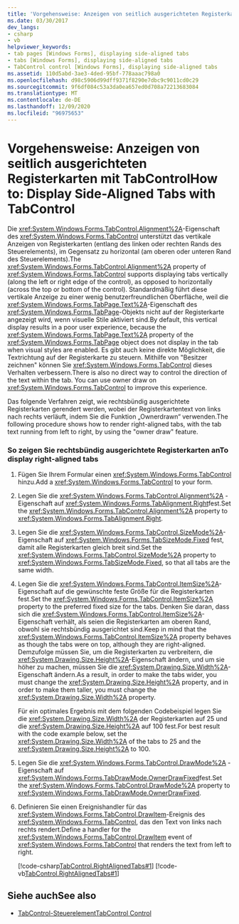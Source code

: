 ```yaml
---
title: 'Vorgehensweise: Anzeigen von seitlich ausgerichteten Registerkarten mit TabControl'
ms.date: 03/30/2017
dev_langs:
- csharp
- vb
helpviewer_keywords:
- tab pages [Windows Forms], displaying side-aligned tabs
- tabs [Windows Forms], displaying side-aligned tabs
- TabControl control [Windows Forms], displaying side-aligned tabs
ms.assetid: 110d5abd-3ae3-4ded-95bf-778aaac798a0
ms.openlocfilehash: d98c5906d99dff9371f8290e7dbc9c9011cd0c29
ms.sourcegitcommit: 9f6df084c53a3da0ea657ed0d708a72213683084
ms.translationtype: MT
ms.contentlocale: de-DE
ms.lasthandoff: 12/09/2020
ms.locfileid: "96975653"
---
```

# <a name="how-to-display-side-aligned-tabs-with-tabcontrol"></a><span data-ttu-id="e6d85-102">Vorgehensweise: Anzeigen von seitlich ausgerichteten Registerkarten mit TabControl</span><span class="sxs-lookup"><span data-stu-id="e6d85-102">How to: Display Side-Aligned Tabs with TabControl</span></span>
<span data-ttu-id="e6d85-103">Die <xref:System.Windows.Forms.TabControl.Alignment%2A>-Eigenschaft des <xref:System.Windows.Forms.TabControl> unterstützt das vertikale Anzeigen von Registerkarten (entlang des linken oder rechten Rands des Steuerelements), im Gegensatz zu horizontal (am oberen oder unteren Rand des Steuerelements).</span><span class="sxs-lookup"><span data-stu-id="e6d85-103">The <xref:System.Windows.Forms.TabControl.Alignment%2A> property of <xref:System.Windows.Forms.TabControl> supports displaying tabs vertically (along the left or right edge of the control), as opposed to horizontally (across the top or bottom of the control).</span></span> <span data-ttu-id="e6d85-104">Standardmäßig führt diese vertikale Anzeige zu einer wenig benutzerfreundlichen Oberfläche, weil die <xref:System.Windows.Forms.TabPage.Text%2A>-Eigenschaft des <xref:System.Windows.Forms.TabPage>-Objekts nicht auf der Registerkarte angezeigt wird, wenn visuelle Stile aktiviert sind.</span><span class="sxs-lookup"><span data-stu-id="e6d85-104">By default, this vertical display results in a poor user experience, because the <xref:System.Windows.Forms.TabPage.Text%2A> property of the <xref:System.Windows.Forms.TabPage> object does not display in the tab when visual styles are enabled.</span></span> <span data-ttu-id="e6d85-105">Es gibt auch keine direkte Möglichkeit, die Textrichtung auf der Registerkarte zu steuern. Mithilfe von "Besitzer zeichnen" können Sie <xref:System.Windows.Forms.TabControl> dieses Verhalten verbessern.</span><span class="sxs-lookup"><span data-stu-id="e6d85-105">There is also no direct way to control the direction of the text within the tab. You can use owner draw on <xref:System.Windows.Forms.TabControl> to improve this experience.</span></span>  
  
 <span data-ttu-id="e6d85-106">Das folgende Verfahren zeigt, wie rechtsbündig ausgerichtete Registerkarten gerendert werden, wobei der Registerkartentext von links nach rechts verläuft, indem Sie die Funktion „Ownerdrawn“ verwenden.</span><span class="sxs-lookup"><span data-stu-id="e6d85-106">The following procedure shows how to render right-aligned tabs, with the tab text running from left to right, by using the "owner draw" feature.</span></span>  
  
### <a name="to-display-right-aligned-tabs"></a><span data-ttu-id="e6d85-107">So zeigen Sie rechtsbündig ausgerichtete Registerkarten an</span><span class="sxs-lookup"><span data-stu-id="e6d85-107">To display right-aligned tabs</span></span>  
  
1. <span data-ttu-id="e6d85-108">Fügen Sie Ihrem Formular einen <xref:System.Windows.Forms.TabControl> hinzu.</span><span class="sxs-lookup"><span data-stu-id="e6d85-108">Add a <xref:System.Windows.Forms.TabControl> to your form.</span></span>  
  
2. <span data-ttu-id="e6d85-109">Legen Sie die <xref:System.Windows.Forms.TabControl.Alignment%2A> -Eigenschaft auf <xref:System.Windows.Forms.TabAlignment.Right>fest.</span><span class="sxs-lookup"><span data-stu-id="e6d85-109">Set the <xref:System.Windows.Forms.TabControl.Alignment%2A> property to <xref:System.Windows.Forms.TabAlignment.Right>.</span></span>  
  
3. <span data-ttu-id="e6d85-110">Legen Sie die <xref:System.Windows.Forms.TabControl.SizeMode%2A>-Eigenschaft auf <xref:System.Windows.Forms.TabSizeMode.Fixed> fest, damit alle Registerkarten gleich breit sind.</span><span class="sxs-lookup"><span data-stu-id="e6d85-110">Set the <xref:System.Windows.Forms.TabControl.SizeMode%2A> property to <xref:System.Windows.Forms.TabSizeMode.Fixed>, so that all tabs are the same width.</span></span>  
  
4. <span data-ttu-id="e6d85-111">Legen Sie die <xref:System.Windows.Forms.TabControl.ItemSize%2A>-Eigenschaft auf die gewünschte feste Größe für die Registerkarten fest.</span><span class="sxs-lookup"><span data-stu-id="e6d85-111">Set the <xref:System.Windows.Forms.TabControl.ItemSize%2A> property to the preferred fixed size for the tabs.</span></span> <span data-ttu-id="e6d85-112">Denken Sie daran, dass sich die <xref:System.Windows.Forms.TabControl.ItemSize%2A>-Eigenschaft verhält, als seien die Registerkarten am oberen Rand, obwohl sie rechtsbündig ausgerichtet sind.</span><span class="sxs-lookup"><span data-stu-id="e6d85-112">Keep in mind that the <xref:System.Windows.Forms.TabControl.ItemSize%2A> property behaves as though the tabs were on top, although they are right-aligned.</span></span> <span data-ttu-id="e6d85-113">Demzufolge müssen Sie, um die Registerkarten zu verbreitern, die <xref:System.Drawing.Size.Height%2A>-Eigenschaft ändern, und um sie höher zu machen, müssen Sie die <xref:System.Drawing.Size.Width%2A>-Eigenschaft ändern.</span><span class="sxs-lookup"><span data-stu-id="e6d85-113">As a result, in order to make the tabs wider, you must change the <xref:System.Drawing.Size.Height%2A> property, and in order to make them taller, you must change the <xref:System.Drawing.Size.Width%2A> property.</span></span>  
  
     <span data-ttu-id="e6d85-114">Für ein optimales Ergebnis mit dem folgenden Codebeispiel legen Sie die <xref:System.Drawing.Size.Width%2A> der Registerkarten auf 25 und die <xref:System.Drawing.Size.Height%2A> auf 100 fest.</span><span class="sxs-lookup"><span data-stu-id="e6d85-114">For best result with the code example below, set the <xref:System.Drawing.Size.Width%2A> of the tabs to 25 and the <xref:System.Drawing.Size.Height%2A> to 100.</span></span>  
  
5. <span data-ttu-id="e6d85-115">Legen Sie die <xref:System.Windows.Forms.TabControl.DrawMode%2A> -Eigenschaft auf <xref:System.Windows.Forms.TabDrawMode.OwnerDrawFixed>fest.</span><span class="sxs-lookup"><span data-stu-id="e6d85-115">Set the <xref:System.Windows.Forms.TabControl.DrawMode%2A> property to <xref:System.Windows.Forms.TabDrawMode.OwnerDrawFixed>.</span></span>  
  
6. <span data-ttu-id="e6d85-116">Definieren Sie einen Ereignishandler für das <xref:System.Windows.Forms.TabControl.DrawItem>-Ereignis des <xref:System.Windows.Forms.TabControl>, das den Text von links nach rechts rendert.</span><span class="sxs-lookup"><span data-stu-id="e6d85-116">Define a handler for the <xref:System.Windows.Forms.TabControl.DrawItem> event of <xref:System.Windows.Forms.TabControl> that renders the text from left to right.</span></span>  
  
     [!code-csharp[TabControl.RightAlignedTabs#1](~/samples/snippets/csharp/VS_Snippets_Winforms/TabControl.RightAlignedTabs/CS/Form1.cs#1)]
     [!code-vb[TabControl.RightAlignedTabs#1](~/samples/snippets/visualbasic/VS_Snippets_Winforms/TabControl.RightAlignedTabs/VB/Form1.vb#1)]  
  
## <a name="see-also"></a><span data-ttu-id="e6d85-117">Siehe auch</span><span class="sxs-lookup"><span data-stu-id="e6d85-117">See also</span></span>

- [<span data-ttu-id="e6d85-118">TabControl-Steuerelement</span><span class="sxs-lookup"><span data-stu-id="e6d85-118">TabControl Control</span></span>](tabcontrol-control-windows-forms.md)
